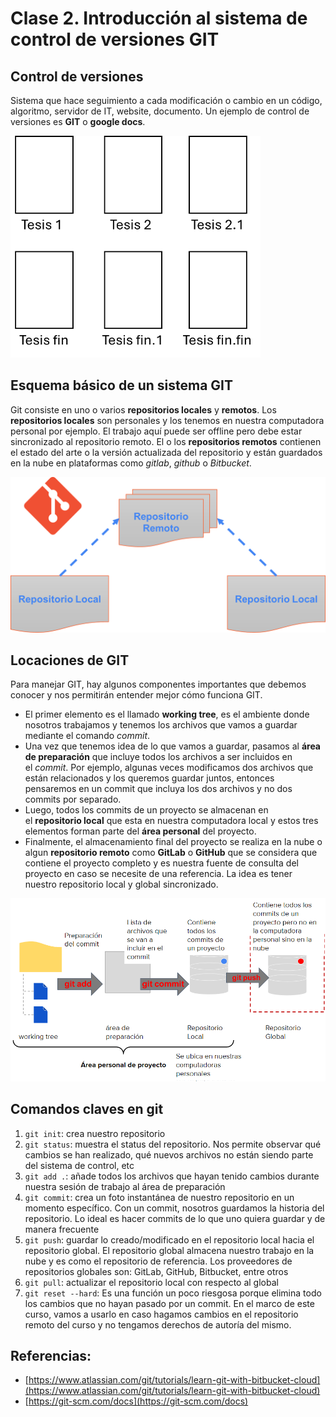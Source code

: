 # Clase 2. Introducción al sistema de control de versiones GIT

## Control de versiones

Sistema que hace seguimiento a cada modificación o cambio en un código, algoritmo, servidor de IT, website, documento. Un ejemplo de control de versiones es **GIT** o **google docs**.

<img src="./Figures_teaching/Pasted image 20240309233350.png" alt="drawing" width="400"/>

## Esquema básico de un sistema GIT

Git consiste en uno o varios **repositorios locales** y **remotos**. Los **repositorios locales** son personales y los tenemos en nuestra computadora personal por ejemplo. El trabajo aquí puede ser offline pero debe estar sincronizado al repositorio remoto. El o los **repositorios remotos** contienen el estado del arte o la versión actualizada del repositorio y están guardados en la nube en plataformas como *gitlab*, *github* o *Bitbucket*.

<img src="./Figures_teaching/Pasted image 20240309233852.png" alt="drawing" width="700"/>

## Locaciones de GIT

Para manejar GIT, hay algunos componentes importantes que debemos conocer y nos permitirán entender mejor cómo funciona GIT. 
- El primer elemento es el llamado **working tree**, es el ambiente donde nosotros trabajamos y tenemos los archivos que vamos a guardar mediante el comando _commit_. 
- Una vez que tenemos idea de lo que vamos a guardar, pasamos al **área de preparación** que incluye todos los archivos a ser incluidos en el _commit_. Por ejemplo, algunas veces modificamos dos archivos que están relacionados y los queremos guardar juntos, entonces pensaremos en un commit que incluya los dos archivos y no dos commits por separado. 
- Luego, todos los commits de un proyecto se almacenan en el **repositorio local** que esta en nuestra computadora local y estos tres elementos forman parte del **área personal** del proyecto.
- Finalmente, el almacenamiento final del proyecto se realiza en la nube o algun **repositorio remoto** como **GitLab** o **GitHub** que se considera que contiene el proyecto completo y es nuestra fuente de consulta del proyecto en caso se necesite de una referencia. La idea es tener nuestro repositorio local y global sincronizado.

<img src="./Figures_teaching/Pasted image 20240309234800.png" alt="drawing" width="700"/>


## Comandos claves en git

1. `git init`: crea nuestro repositorio
2. `git status`: muestra el status del repositorio. Nos permite observar qué cambios se han realizado, qué nuevos archivos no están siendo parte del sistema de control, etc
3. `git add .`: añade todos los archivos que hayan tenido cambios durante nuestra sesión de trabajo al área de preparación
4. `git commit`: crea un foto instantánea de nuestro repositorio en un momento específico. Con un commit, nosotros guardamos la historia del repositorio. Lo ideal es hacer commits de lo que uno quiera guardar y de manera frecuente
5. `git push`: guardar lo creado/modificado en el repositorio local hacia el repositorio global. El repositorio global almacena nuestro trabajo en la nube y es como el repositorio de referencia. Los proveedores de repositorios globales son: GitLab, GitHub, Bitbucket, entre otros
6. `git pull`: actualizar el repositorio local con respecto al global
7. `git reset --hard`: Es una función un poco riesgosa porque elimina todo los cambios que no hayan pasado por un commit. En el marco de este curso, vamos a usarlo en caso hagamos cambios en el repositorio remoto del curso y no tengamos derechos de autoría del mismo.

## Referencias:

- [https://www.atlassian.com/git/tutorials/learn-git-with-bitbucket-cloud](https://www.atlassian.com/git/tutorials/learn-git-with-bitbucket-cloud)
- [https://git-scm.com/docs](https://git-scm.com/docs)










